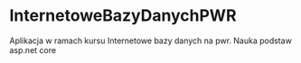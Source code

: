 # InternetoweBazyDanychPWR
Aplikacja w ramach kursu Internetowe bazy danych na pwr. 
Nauka podstaw asp.net core

